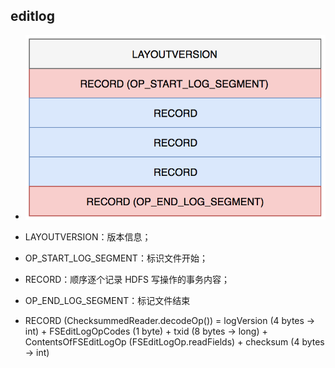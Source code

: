 ## editlog
* ![](./img/editlog.png)

* LAYOUTVERSION：版本信息；
* OP_START_LOG_SEGMENT：标识文件开始；
* RECORD：顺序逐个记录 HDFS 写操作的事务内容；
* OP_END_LOG_SEGMENT：标记文件结束

* RECORD (ChecksummedReader.decodeOp()) = logVersion (4 bytes -> int) + FSEditLogOpCodes (1 byte)
           + txid (8 bytes -> long) + ContentsOfFSEditLogOp (FSEditLogOp.readFields)
           + checksum (4 bytes -> int)
